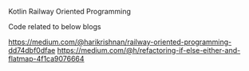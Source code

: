 Kotlin Railway Oriented Programming

Code related to below blogs

https://medium.com/@harikrishnan/railway-oriented-programming-dd74dbf0dfae
https://medium.com/@h/refactoring-if-else-either-and-flatmap-4f1ca9076664
